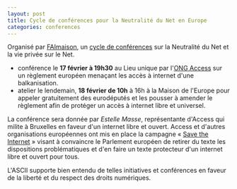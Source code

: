 ```yaml
---
layout: post
title: Cycle de conférences pour la Neutralité du Net en Europe
categories: conferences
---
```


Organisé par [FAImaison](faimaison.net), un
[cycle de conférences](http://faimaison.net/actualites/annonce-conference-mde-17fev2014.html)
sur la Neutralité du Net et la vie privée sur le Net.

+ conférence le **17 février à 19h30** au Lieu unique par l'[ONG Access](https://www.accessnow.org/) sur un
  règlement européen menaçant les accès à internet d'une balkanisation.
+ atelier le lendemain, **18 février de 10h** à 16h à la Maison de l'Europe
  pour appeler gratuitement des eurodéputés et les pousser à amender le
  règlement afin de protéger un accès à internet libre et universel.

La conférence sera donnée par *Estelle Masse*, représentante d'Access qui
milite à Bruxelles en faveur d'un internet libre et ouvert. Access et
d'autres organisations européennes ont mis en place la campagne « [Save the
Internet](http://savetheinternet.eu/) » visant à convaincre le Parlement européen de retirer du texte
les dispositions problématiques et d'en faire un texte protecteur d'un
internet libre et ouvert pour tous.

L'ASCII supporte bien entendu de telles initiatives et conférences en
faveur de la liberté et du respect des droits numériques.
